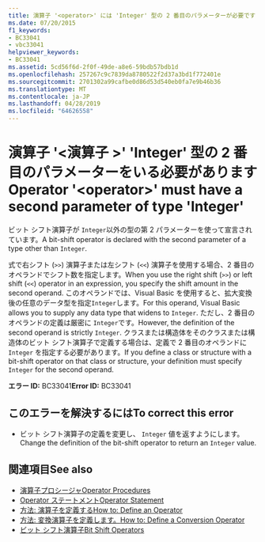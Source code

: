 ```yaml
---
title: 演算子 '<operator>' には 'Integer' 型の 2 番目のパラメーターが必要です
ms.date: 07/20/2015
f1_keywords:
- BC33041
- vbc33041
helpviewer_keywords:
- BC33041
ms.assetid: 5cd56f6d-2f0f-49de-a8e6-59bdb57bdb1d
ms.openlocfilehash: 257267c9c7839da8780522f2d37a3bd1f772401e
ms.sourcegitcommit: 2701302a99cafbe0d86d53d540eb0fa7e9b46b36
ms.translationtype: MT
ms.contentlocale: ja-JP
ms.lasthandoff: 04/28/2019
ms.locfileid: "64626558"
---
```

# <a name="operator-operator-must-have-a-second-parameter-of-type-integer"></a><span data-ttu-id="dff55-102">演算子 '\<演算子 >' 'Integer' 型の 2 番目のパラメーターをいる必要があります</span><span class="sxs-lookup"><span data-stu-id="dff55-102">Operator '\<operator>' must have a second parameter of type 'Integer'</span></span>
<span data-ttu-id="dff55-103">ビット シフト演算子が `Integer`以外の型の第 2 パラメーターを使って宣言されています。</span><span class="sxs-lookup"><span data-stu-id="dff55-103">A bit-shift operator is declared with the second parameter of a type other than `Integer`.</span></span>  
  
 <span data-ttu-id="dff55-104">式で右シフト (`>>`) 演算子または左シフト (`<<`) 演算子を使用する場合、2 番目のオペランドでシフト数を指定します。</span><span class="sxs-lookup"><span data-stu-id="dff55-104">When you use the right shift (`>>`) or left shift (`<<`) operator in an expression, you specify the shift amount in the second operand.</span></span> <span data-ttu-id="dff55-105">このオペランドでは、Visual Basic を使用すると、拡大変換後の任意のデータ型を指定`Integer`します。</span><span class="sxs-lookup"><span data-stu-id="dff55-105">For this operand, Visual Basic allows you to supply any data type that widens to `Integer`.</span></span> <span data-ttu-id="dff55-106">ただし、2 番目のオペランドの定義は厳密に `Integer`です。</span><span class="sxs-lookup"><span data-stu-id="dff55-106">However, the definition of the second operand is strictly `Integer`.</span></span> <span data-ttu-id="dff55-107">クラスまたは構造体をそのクラスまたは構造体のビット シフト演算子で定義する場合は、定義で 2 番目のオペランドに `Integer` を指定する必要があります。</span><span class="sxs-lookup"><span data-stu-id="dff55-107">If you define a class or structure with a bit-shift operator on that class or structure, your definition must specify `Integer` for the second operand.</span></span>  
  
 <span data-ttu-id="dff55-108">**エラー ID:** BC33041</span><span class="sxs-lookup"><span data-stu-id="dff55-108">**Error ID:** BC33041</span></span>  
  
## <a name="to-correct-this-error"></a><span data-ttu-id="dff55-109">このエラーを解決するには</span><span class="sxs-lookup"><span data-stu-id="dff55-109">To correct this error</span></span>  
  
- <span data-ttu-id="dff55-110">ビット シフト演算子の定義を変更し、 `Integer` 値を返すようにします。</span><span class="sxs-lookup"><span data-stu-id="dff55-110">Change the definition of the bit-shift operator to return an `Integer` value.</span></span>  
  
## <a name="see-also"></a><span data-ttu-id="dff55-111">関連項目</span><span class="sxs-lookup"><span data-stu-id="dff55-111">See also</span></span>

- [<span data-ttu-id="dff55-112">演算子プロシージャ</span><span class="sxs-lookup"><span data-stu-id="dff55-112">Operator Procedures</span></span>](../../visual-basic/programming-guide/language-features/procedures/operator-procedures.md)
- [<span data-ttu-id="dff55-113">Operator ステートメント</span><span class="sxs-lookup"><span data-stu-id="dff55-113">Operator Statement</span></span>](../../visual-basic/language-reference/statements/operator-statement.md)
- [<span data-ttu-id="dff55-114">方法: 演算子を定義する</span><span class="sxs-lookup"><span data-stu-id="dff55-114">How to: Define an Operator</span></span>](../../visual-basic/programming-guide/language-features/procedures/how-to-define-an-operator.md)
- [<span data-ttu-id="dff55-115">方法: 変換演算子を定義します。</span><span class="sxs-lookup"><span data-stu-id="dff55-115">How to: Define a Conversion Operator</span></span>](../../visual-basic/programming-guide/language-features/procedures/how-to-define-a-conversion-operator.md)
- [<span data-ttu-id="dff55-116">ビット シフト演算子</span><span class="sxs-lookup"><span data-stu-id="dff55-116">Bit Shift Operators</span></span>](../../visual-basic/language-reference/operators/bit-shift-operators.md)
